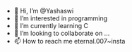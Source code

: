 - 👋 Hi, I’m @Yashaswi
- 👀 I’m interested in programming
- 🌱 I’m currently learning C
- 💞️ I’m looking to collaborate on ...
- 📫 How to reach me eternal.007~insta

<!---
Ann7Eternal/Ann7Eternal is a ✨ special ✨ repository because its `README.md` (this file) appears on your GitHub profile.
You can click the Preview link to take a look at your changes.
--->
